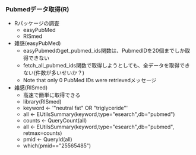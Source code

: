 ### Pubmedデータ取得(R)

- Rパッケージの調査
    - easyPubMed 
    - RISmed
- 雑感(easyPubMed)
    - easyPubmedのget_pubmed_ids関数は、PubmedIDを20個までしか取得できない
    - fetch_all_pubmed_ids関数で取得しようとしても、全データを取得できない(件数が多いせいか？)
    - Note that only 0 PubMed IDs were retrievedメッセージ
- 雑感(RISmed)
    - 高速で簡単に取得できる
    - library(RISmed)
    - keyword <- '"neutral fat" OR "triglyceride"'
    - all <- EUtilsSummary(keyword,type="esearch",db="pubmed")
    - counts <- QueryCount(all)
    - all <- EUtilsSummary(keyword,type="esearch",db="pubmed", retmax=counts)
    - pmid <- QueryId(all)
    - which(pmid=="25565485")


